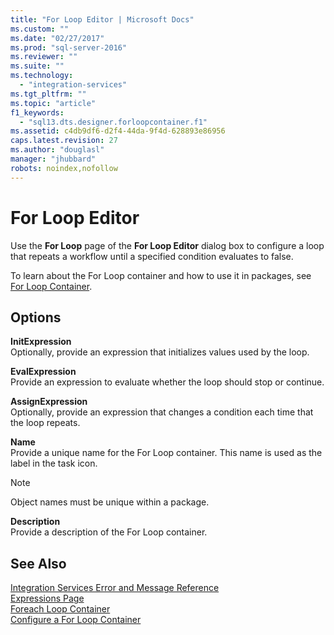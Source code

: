 ```yaml
---
title: "For Loop Editor | Microsoft Docs"
ms.custom: ""
ms.date: "02/27/2017"
ms.prod: "sql-server-2016"
ms.reviewer: ""
ms.suite: ""
ms.technology: 
  - "integration-services"
ms.tgt_pltfrm: ""
ms.topic: "article"
f1_keywords: 
  - "sql13.dts.designer.forloopcontainer.f1"
ms.assetid: c4db9df6-d2f4-44da-9f4d-628893e86956
caps.latest.revision: 27
ms.author: "douglasl"
manager: "jhubbard"
robots: noindex,nofollow
---
```

# For Loop Editor
  Use the **For Loop** page of the **For Loop Editor** dialog box to configure a loop that repeats a workflow until a specified condition evaluates to false.  
  
 To learn about the For Loop container and how to use it in packages, see [For Loop Container](../integration-services/control-flow/for-loop-container.md).  
  
## Options  
 **InitExpression**  
 Optionally, provide an expression that initializes values used by the loop.  
  
 **EvalExpression**  
 Provide an expression to evaluate whether the loop should stop or continue.  
  
 **AssignExpression**  
 Optionally, provide an expression that changes a condition each time that the loop repeats.  
  
 **Name**  
 Provide a unique name for the For Loop container. This name is used as the label in the task icon.  
  
> [!NOTE]  
>  Object names must be unique within a package.  
  
 **Description**  
 Provide a description of the For Loop container.  
  
## See Also  
 [Integration Services Error and Message Reference](../integration-services/integration-services-error-and-message-reference.md)   
 [Expressions Page](../integration-services/expressions/expressions-page.md)   
 [Foreach Loop Container](../integration-services/control-flow/foreach-loop-container.md)   
 [Configure a For Loop Container](../a9retired/configure-a-for-loop-container.md)  
  
  